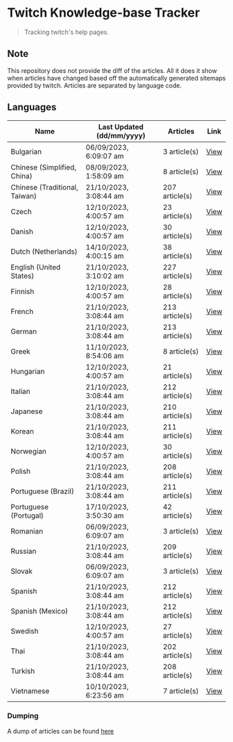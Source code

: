 # Twitch Knowledge-base Tracker
> Tracking twitch's help pages. 

## Note
This repository does not provide the diff of the articles. All it does it show when articles have changed based
off the automatically generated sitemaps provided by twitch. Articles are separated by language code.

## Languages

| Name                          | Last Updated (dd/mm/yyyy) | Articles       | Link                   |
|-------------------------------|---------------------------|----------------|------------------------|
| Bulgarian                     | 06/09/2023, 6:09:07 am    | 3 article(s)   | [View](docs/bg.md)     |
| Chinese (Simplified, China)   | 08/09/2023, 1:58:09 am    | 8 article(s)   | [View](docs/zh_CN.md)  |
| Chinese (Traditional, Taiwan) | 21/10/2023, 3:08:44 am    | 207 article(s) | [View](docs/zh_TW.md)  |
| Czech                         | 12/10/2023, 4:00:57 am    | 23 article(s)  | [View](docs/cs.md)     |
| Danish                        | 12/10/2023, 4:00:57 am    | 30 article(s)  | [View](docs/da.md)     |
| Dutch (Netherlands)           | 14/10/2023, 4:00:15 am    | 38 article(s)  | [View](docs/nl_NL.md)  |
| English (United States)       | 21/10/2023, 3:10:02 am    | 227 article(s) | [View](docs/en_US.md)  |
| Finnish                       | 12/10/2023, 4:00:57 am    | 28 article(s)  | [View](docs/fi.md)     |
| French                        | 21/10/2023, 3:08:44 am    | 213 article(s) | [View](docs/fr.md)     |
| German                        | 21/10/2023, 3:08:44 am    | 213 article(s) | [View](docs/de.md)     |
| Greek                         | 11/10/2023, 8:54:06 am    | 8 article(s)   | [View](docs/el.md)     |
| Hungarian                     | 12/10/2023, 4:00:57 am    | 21 article(s)  | [View](docs/hu.md)     |
| Italian                       | 21/10/2023, 3:08:44 am    | 212 article(s) | [View](docs/it.md)     |
| Japanese                      | 21/10/2023, 3:08:44 am    | 210 article(s) | [View](docs/ja.md)     |
| Korean                        | 21/10/2023, 3:08:44 am    | 211 article(s) | [View](docs/ko.md)     |
| Norwegian                     | 12/10/2023, 4:00:57 am    | 30 article(s)  | [View](docs/no.md)     |
| Polish                        | 21/10/2023, 3:08:44 am    | 208 article(s) | [View](docs/pl.md)     |
| Portuguese (Brazil)           | 21/10/2023, 3:08:44 am    | 211 article(s) | [View](docs/pt_BR.md)  |
| Portuguese (Portugal)         | 17/10/2023, 3:50:30 am    | 42 article(s)  | [View](docs/pt_PT.md)  |
| Romanian                      | 06/09/2023, 6:09:07 am    | 3 article(s)   | [View](docs/ro.md)     |
| Russian                       | 21/10/2023, 3:08:44 am    | 209 article(s) | [View](docs/ru.md)     |
| Slovak                        | 06/09/2023, 6:09:07 am    | 3 article(s)   | [View](docs/sk.md)     |
| Spanish                       | 21/10/2023, 3:08:44 am    | 212 article(s) | [View](docs/es.md)     |
| Spanish (Mexico)              | 21/10/2023, 3:08:44 am    | 212 article(s) | [View](docs/es_MX.md)  |
| Swedish                       | 12/10/2023, 4:00:57 am    | 27 article(s)  | [View](docs/sv.md)     |
| Thai                          | 21/10/2023, 3:08:44 am    | 202 article(s) | [View](docs/th.md)     |
| Turkish                       | 21/10/2023, 3:08:44 am    | 208 article(s) | [View](docs/tr.md)     |
| Vietnamese                    | 10/10/2023, 6:23:56 am    | 7 article(s)   | [View](docs/vi.md)     |

### Dumping
A dump of articles can be found [here](docs/RAW.md)